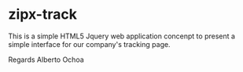 # zipx-track
This is a simple HTML5 Jquery web application concenpt to 
present a simple interface for our company's tracking page.

Regards
Alberto Ochoa

